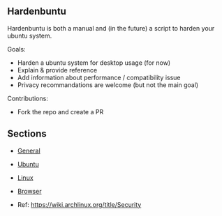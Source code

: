 ## Hardenbuntu

Hardenbuntu is both a manual and (in the future) a script to harden your ubuntu system.

Goals:
* Harden a ubuntu system for desktop usage (for now)
* Explain & provide reference
* Add information about performance / compatibility issue
* Privacy recommandations are welcome (but not the main goal)

Contributions:
* Fork the repo and create a PR

## Sections

* [General](general.md)
* [Ubuntu](ubuntu.md)
* [Linux](linux.md)
* [Browser](browser.md)

* Ref: https://wiki.archlinux.org/title/Security
